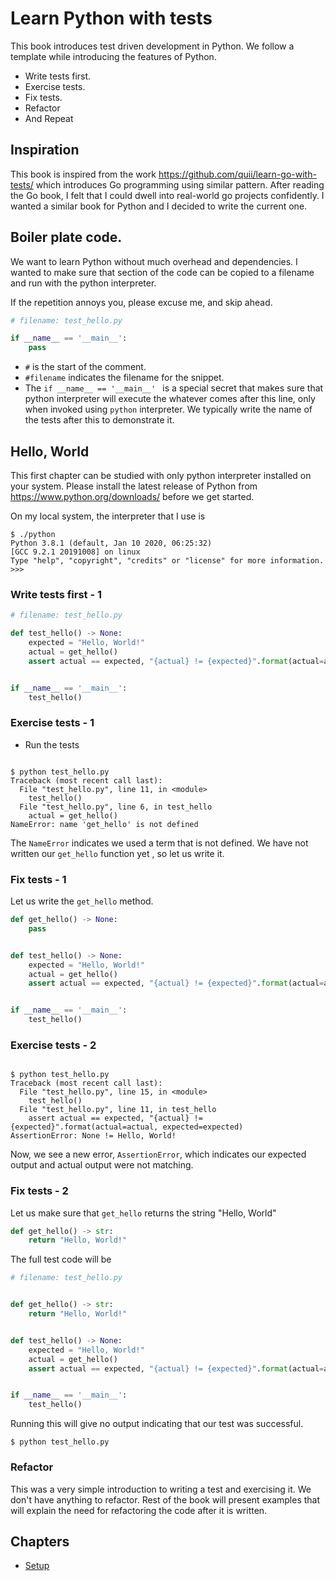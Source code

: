 # Learn Python with tests

This book introduces test driven development in Python. We follow a template while introducing the features of Python.

* Write tests first.
* Exercise tests.
* Fix tests.
* Refactor
* And Repeat

## Inspiration

This book is inspired from the work https://github.com/quii/learn-go-with-tests/ which introduces Go programming
using similar pattern. After reading the Go book, I felt that I could dwell into real-world go projects confidently. I
wanted a similar book for Python and I decided to write the current one.

## Boiler plate code.

We want to learn Python without much overhead and dependencies. I wanted to make sure that section of the code
 can be copied to a filename and run with the python interpreter.
 
If the repetition annoys you, please excuse me, and skip ahead.

```python
# filename: test_hello.py

if __name__ == '__main__':
    pass
```

* `#` is the start of the comment.
* `#filename` indicates the filename for the snippet.
* The `if __name__ == '__main__' ` is a special secret that makes sure that python interpreter will execute the
  whatever comes after this line, only when invoked using `python` interpreter. We typically write the name of the
  tests after this to demonstrate it. 
   

## Hello, World

This first chapter can be studied with only python interpreter installed on your system. Please install the latest
 release of Python from https://www.python.org/downloads/ before we get started.
 
On my local system, the interpreter that I use is

```console
$ ./python 
Python 3.8.1 (default, Jan 10 2020, 06:25:32) 
[GCC 9.2.1 20191008] on linux
Type "help", "copyright", "credits" or "license" for more information.
>>> 
```

### Write tests first - 1

```python
# filename: test_hello.py

def test_hello() -> None:
    expected = "Hello, World!"
    actual = get_hello()
    assert actual == expected, "{actual} != {expected}".format(actual=actual, expected=expected)


if __name__ == '__main__':
    test_hello()
```


### Exercise tests - 1

* Run the tests

```

$ python test_hello.py 
Traceback (most recent call last):
  File "test_hello.py", line 11, in <module>
    test_hello()
  File "test_hello.py", line 6, in test_hello
    actual = get_hello()
NameError: name 'get_hello' is not defined
```

The `NameError` indicates we used a term that is not defined. We have not written our `get_hello` function yet
, so let us write it.

### Fix tests - 1

Let us write the `get_hello` method.

```python
def get_hello() -> None:
    pass


def test_hello() -> None:
    expected = "Hello, World!"
    actual = get_hello()
    assert actual == expected, "{actual} != {expected}".format(actual=actual, expected=expected)


if __name__ == '__main__':
    test_hello()
```

### Exercise tests - 2


```

$ python test_hello.py 
Traceback (most recent call last):
  File "test_hello.py", line 15, in <module>
    test_hello()
  File "test_hello.py", line 11, in test_hello
    assert actual == expected, "{actual} != {expected}".format(actual=actual, expected=expected)
AssertionError: None != Hello, World!
```

Now, we see a new error, `AssertionError`, which indicates our expected output and actual output were not matching.

### Fix tests - 2

Let us make sure that `get_hello` returns the string "Hello, World"

```python
def get_hello() -> str:
    return "Hello, World!"
```

The full test code will be

```python
# filename: test_hello.py


def get_hello() -> str:
    return "Hello, World!"


def test_hello() -> None:
    expected = "Hello, World!"
    actual = get_hello()
    assert actual == expected, "{actual} != {expected}".format(actual=actual, expected=expected)


if __name__ == '__main__':
    test_hello()
```

Running this will give no output indicating that our test was successful.

```
$ python test_hello.py 
```

### Refactor

This was a very simple introduction to writing a test and exercising it. We don't have anything to refactor. Rest of
 the book will present examples that will explain the need for refactoring the code after it is written.
 
## Chapters

* [Setup](setup.md)

